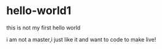 # hello-world1
this is not my first hello world


i am not a master,i just like it and want to code to make live!
